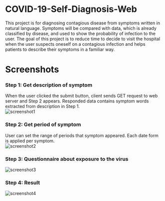 # COVID-19-Self-Diagnosis-Web
This project is for diagnosing contagious disease from symptoms written in natural language. Symptoms will be compared with data, which is already classified by disease, and used to show the probability of infection to the user. The goal of this project is to reduce time to decide to visit the hospital when the user suspects oneself on a contagious infection and helps patients to describe their symptoms in a familiar way.   
# Screenshots   
### Step 1: Get description of symptom   
When the user clicked the submit button, client sends GET request to web server and Step 2 appears. Responded data contains symptom words extracted from description in Step 1.   
![screenshot1](https://user-images.githubusercontent.com/35682236/90317645-e4b54f80-df65-11ea-9ed0-3498f6373263.png)
### Step 2: Get period of symptom   
User can set the range of periods that symptom appeared. Each date form is applied per symptom.      
![screenshot2](https://user-images.githubusercontent.com/35682236/90317648-e848d680-df65-11ea-89e0-9cf11f03fc4b.png)         
### Step 3: Questionnaire about exposure to the virus        
![screenshot3](https://user-images.githubusercontent.com/35682236/90317652-ec74f400-df65-11ea-9773-f44c2efa9bb4.png)            
### Step 4: Result        
![screenshot4](https://user-images.githubusercontent.com/35682236/90317653-ee3eb780-df65-11ea-9c66-e5f2e3804408.png)           
